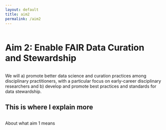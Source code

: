 ```yaml
---
layout: default
title: aim2
permalink: /aim2
---
```



<div class="text-block-main" style="display:grid;grid-template-columns: auto">
<h1> Aim 2: Enable FAIR Data Curation and Stewardship </h1>
<p style="margin-bottom:0px;">  We will a) promote better data science and curation practices among disciplinary practitioners, with a particular focus on early-career disciplinary researchers and b) develop and promote best practices and standards for data stewardship. </p>
<div class="text-block-right" style="display:grid;grid-template-rows: auto auto;">
  <h2>This is where I explain more</h2>
  <p>About what aim 1 means</p>
</div>
